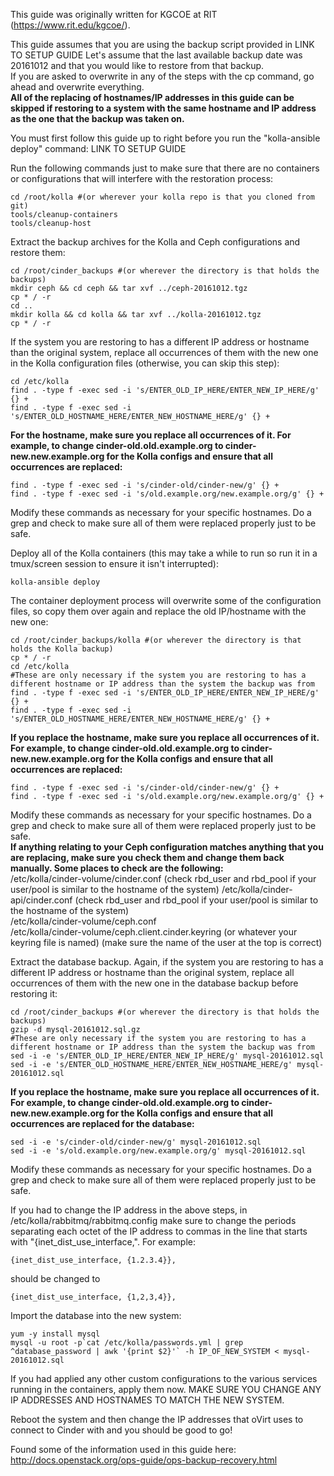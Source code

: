 This guide was originally written for KGCOE at RIT (https://www.rit.edu/kgcoe/).

This guide assumes that you are using the backup script provided in LINK TO SETUP GUIDE
Let's assume that the last available backup date was 20161012 and that you would like to restore from that backup.  
If you are asked to overwrite in any of the steps with the cp command, go ahead and overwrite everything.  
**All of the replacing of hostnames/IP addresses in this guide can be skipped if restoring to a system with the same hostname and IP address as the one that the backup was taken on.**

You must first follow this guide up to right before you run the "kolla-ansible deploy" command: LINK TO SETUP GUIDE

Run the following commands just to make sure that there are no containers or configurations that will interfere with the restoration process:

```
cd /root/kolla #(or wherever your kolla repo is that you cloned from git)
tools/cleanup-containers
tools/cleanup-host
```

Extract the backup archives for the Kolla and Ceph configurations and restore them:

```
cd /root/cinder_backups #(or wherever the directory is that holds the backups)
mkdir ceph && cd ceph && tar xvf ../ceph-20161012.tgz
cp * / -r
cd ..
mkdir kolla && cd kolla && tar xvf ../kolla-20161012.tgz
cp * / -r
```

If the system you are restoring to has a different IP address or hostname than the original system, replace all occurrences of them with the new one in the Kolla configuration files (otherwise, you can skip this step):

```
cd /etc/kolla
find . -type f -exec sed -i 's/ENTER_OLD_IP_HERE/ENTER_NEW_IP_HERE/g' {} +
find . -type f -exec sed -i 's/ENTER_OLD_HOSTNAME_HERE/ENTER_NEW_HOSTNAME_HERE/g' {} +
```

**For the hostname, make sure you replace all occurrences of it. For example, to change cinder-old.old.example.org to cinder-new.new.example.org for the Kolla configs and ensure that all occurrences are replaced:**

```
find . -type f -exec sed -i 's/cinder-old/cinder-new/g' {} +
find . -type f -exec sed -i 's/old.example.org/new.example.org/g' {} +
```

Modify these commands as necessary for your specific hostnames. Do a grep and check to make sure all of them were replaced properly just to be safe.

Deploy all of the Kolla containers (this may take a while to run so run it in a tmux/screen session to ensure it isn't interrupted):

```
kolla-ansible deploy
```

The container deployment process will overwrite some of the configuration files, so copy them over again and replace the old IP/hostname with the new one:

```
cd /root/cinder_backups/kolla #(or wherever the directory is that holds the Kolla backup)
cp * / -r
cd /etc/kolla
#These are only necessary if the system you are restoring to has a different hostname or IP address than the system the backup was from
find . -type f -exec sed -i 's/ENTER_OLD_IP_HERE/ENTER_NEW_IP_HERE/g' {} +
find . -type f -exec sed -i 's/ENTER_OLD_HOSTNAME_HERE/ENTER_NEW_HOSTNAME_HERE/g' {} +
```

**If you replace the hostname, make sure you replace all occurrences of it. For example, to change cinder-old.old.example.org to cinder-new.new.example.org for the Kolla configs and ensure that all occurrences are replaced:**

```
find . -type f -exec sed -i 's/cinder-old/cinder-new/g' {} +
find . -type f -exec sed -i 's/old.example.org/new.example.org/g' {} +
```

Modify these commands as necessary for your specific hostnames. Do a grep and check to make sure all of them were replaced properly just to be safe.  
**If anything relating to your Ceph configuration matches anything that you are replacing, make sure you check them and change them back manually. Some places to check are the following:**  
/etc/kolla/cinder-volume/cinder.conf (check rbd_user and rbd_pool if your user/pool is similar to the hostname of the system)
/etc/kolla/cinder-api/cinder.conf (check rbd_user and rbd_pool if your user/pool is similar to the hostname of the system)  
/etc/kolla/cinder-volume/ceph.conf  
/etc/kolla/cinder-volume/ceph.client.cinder.keyring (or whatever your keyring file is named) (make sure the name of the user at the top is correct)

Extract the database backup. Again, if the system you are restoring to has a different IP address or hostname than the original system, replace all occurrences of them with the new one in the database backup before restoring it:

```
cd /root/cinder_backups #(or wherever the directory is that holds the backups)
gzip -d mysql-20161012.sql.gz
#These are only necessary if the system you are restoring to has a different hostname or IP address than the system the backup was from
sed -i -e 's/ENTER_OLD_IP_HERE/ENTER_NEW_IP_HERE/g' mysql-20161012.sql
sed -i -e 's/ENTER_OLD_HOSTNAME_HERE/ENTER_NEW_HOSTNAME_HERE/g' mysql-20161012.sql
```

**If you replace the hostname, make sure you replace all occurrences of it. For example, to change cinder-old.old.example.org to cinder-new.new.example.org for the Kolla configs and ensure that all occurrences are replaced for the database:**

```
sed -i -e 's/cinder-old/cinder-new/g' mysql-20161012.sql
sed -i -e 's/old.example.org/new.example.org/g' mysql-20161012.sql
```

Modify these commands as necessary for your specific hostnames. Do a grep and check to make sure all of them were replaced properly just to be safe.

If you had to change the IP address in the above steps, in /etc/kolla/rabbitmq/rabbitmq.config make sure to change the periods separating each octet of the IP address to commas in the line that starts with "{inet_dist_use_interface,". For example:

```
{inet_dist_use_interface, {1.2.3.4}},
```

should be changed to

```
{inet_dist_use_interface, {1,2,3,4}},
```

Import the database into the new system:

```
yum -y install mysql
mysql -u root -p`cat /etc/kolla/passwords.yml | grep ^database_password | awk '{print $2}'` -h IP_OF_NEW_SYSTEM < mysql-20161012.sql
```

If you had applied any other custom configurations to the various services running in the containers, apply them now. MAKE SURE YOU CHANGE ANY IP ADDRESSES AND HOSTNAMES TO MATCH THE NEW SYSTEM.

Reboot the system and then change the IP addresses that oVirt uses to connect to Cinder with and you should be good to go!

Found some of the information used in this guide here: http://docs.openstack.org/ops-guide/ops-backup-recovery.html
